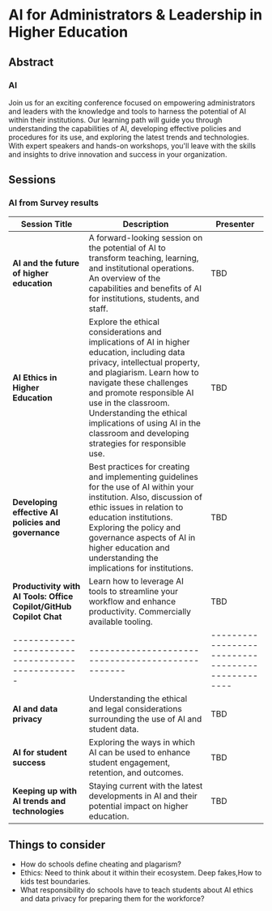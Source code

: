 # AI for Administrators & Leadership in Higher Education

## Abstract

### AI

Join us for an exciting conference focused on empowering administrators and leaders with the knowledge and tools to harness the potential of AI within their institutions. Our learning path will guide you through understanding the capabilities of AI, developing effective policies and procedures for its use, and exploring the latest trends and technologies. With expert speakers and hands-on workshops, you'll leave with the skills and insights to drive innovation and success in your organization.

## Sessions

### AI from Survey results

| Session Title | Description | Presenter |
| --- | --- | --- |
| **AI and the future of higher education** | A forward-looking session on the potential of AI to transform teaching, learning, and institutional operations. An overview of the capabilities and benefits of AI for institutions, students, and staff. | TBD |
| **AI Ethics in Higher Education** | Explore the ethical considerations and implications of AI in higher education, including data privacy, intellectual property, and plagiarism. Learn how to navigate these challenges and promote responsible AI use in the classroom. Understanding the ethical implications of using AI in the classroom and developing strategies for responsible use. | TBD |
| **Developing effective AI policies and governance** | Best practices for creating and implementing guidelines for the use of AI within your institution. Also, discussion of ethic issues in relation to education institutions. Exploring the policy and governance aspects of AI in higher education and understanding the implications for institutions. | TBD |
| **Productivity with AI Tools: Office Copilot/GitHub Copilot Chat** | Learn how to leverage AI tools to streamline your workflow and enhance productivity. Commercially available tooling. | TBD |
| ------------------------------------------------- | ------------------------------------------------- | ------------------------------------------------- |
| **AI and data privacy** | Understanding the ethical and legal considerations surrounding the use of AI and student data. | TBD |
| **AI for student success** | Exploring the ways in which AI can be used to enhance student engagement, retention, and outcomes. | TBD |
| **Keeping up with AI trends and technologies** | Staying current with the latest developments in AI and their potential impact on higher education. | TBD |

## Things to consider

- How do schools define cheating and plagarism?
- Ethics: Need to think about it within their ecosystem. Deep fakes,How to kids test boundaries.
- What responsibility do schools have to teach students about AI ethics and data privacy for preparing them for the workforce?